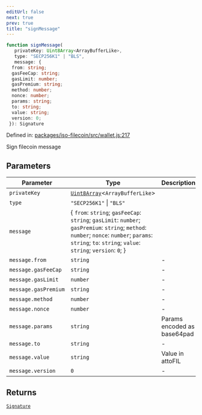 ```yaml
---
editUrl: false
next: true
prev: true
title: "signMessage"
---
```


```ts
function signMessage(
   privateKey: Uint8Array<ArrayBufferLike>, 
   type: "SECP256K1" | "BLS", 
   message: {
  from: string;
  gasFeeCap: string;
  gasLimit: number;
  gasPremium: string;
  method: number;
  nonce: number;
  params: string;
  to: string;
  value: string;
  version: 0;
 }): Signature
```

Defined in: [packages/iso-filecoin/src/wallet.js:217](https://github.com/hugomrdias/filecoin/blob/main/packages/iso-filecoin/src/wallet.js#L217)

Sign filecoin message

## Parameters

| Parameter | Type | Description |
| ------ | ------ | ------ |
| `privateKey` | [`Uint8Array`](https://developer.mozilla.org/docs/Web/JavaScript/Reference/Global_Objects/Uint8Array)\<`ArrayBufferLike`\> |  |
| `type` | `"SECP256K1"` \| `"BLS"` |  |
| `message` | \{ `from`: `string`; `gasFeeCap`: `string`; `gasLimit`: `number`; `gasPremium`: `string`; `method`: `number`; `nonce`: `number`; `params`: `string`; `to`: `string`; `value`: `string`; `version`: `0`; \} |  |
| `message.from` | `string` | - |
| `message.gasFeeCap` | `string` | - |
| `message.gasLimit` | `number` | - |
| `message.gasPremium` | `string` | - |
| `message.method` | `number` | - |
| `message.nonce` | `number` | - |
| `message.params` | `string` | Params encoded as base64pad |
| `message.to` | `string` | - |
| `message.value` | `string` | Value in attoFIL |
| `message.version` | `0` | - |

## Returns

[`Signature`](/api/signature/classes/signature/)
